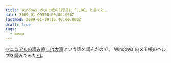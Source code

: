 ```yaml
---
title: Windows のメモ帳の1行目に「.LOG」と書くと…
date: 2009-01-09T00:00:00.000Z
lastmod: 2009-01-09T16:46:00.000Z
draft: true
tags:
  - memo
---
```


[マニュアルの読み直しは大事](http://d.hatena.ne.jp/zariganitosh/20090108/1231380054)という話を読んだので、 Windows のメモ帳のヘルプを読んでみた[\*1](# "本当はメモ帳の起動中に間違ってF1キーを押してしまっただけ")。
